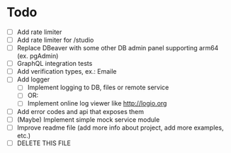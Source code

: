 # Todo

- [ ] Add rate limiter
- [ ] Add rate limiter for /studio
- [ ] Replace DBeaver with some other DB admin panel supporting arm64 (ex. pgAdmin)
- [ ] GraphQL integration tests
- [ ] Add verification types, ex.: Emailе
- [ ] Add logger
  - [ ] Implement logging to DB, files or remote service
  - [ ] OR:
  - [ ] Implement online log viewer like http://logio.org
- [ ] Add error codes and api that exposes them
- [ ] (Maybe) Implement simple mock service module
- [ ] Improve readme file (add more info about project, add more examples, etc.)
- [ ] DELETE THIS FILE
